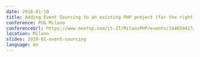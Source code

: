 ```yaml
---
date: 2018-01-10
title: Adding Event Sourcing to an existing PHP project (for the right reasons)
conference: PUG Milano
conferenceUrl: https://www.meetup.com/it-IT/MilanoPHP/events/244650417/
location: Milano
slides: 2018-01-event-sourcing
language: en
---
```


